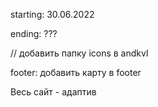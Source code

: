 starting: 30.06.2022

ending: ???

// добавить папку icons в andkvl

footer:
    добавить карту в footer

Весь сайт - адаптив